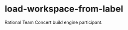 load-workspace-from-label
=========================

Rational Team Concert build engine participant.
